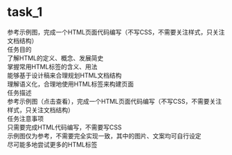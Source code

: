 # task_1
参考示例图，完成一个HTML页面代码编写（不写CSS，不需要关注样式，只关注文档结构）<br>
任务目的<br>
了解HTML的定义、概念、发展简史<br>
掌握常用HTML标签的含义、用法<br>
能够基于设计稿来合理规划HTML文档结构<br>
理解语义化，合理地使用HTML标签来构建页面<br>
任务描述<br>
参考示例图（点击查看），完成一个HTML页面代码编写（不写CSS，不需要关注样式，只关注文档结构）<br>
任务注意事项<br>
只需要完成HTML代码编写，不需要写CSS<br>
示例图仅为参考，不需要完全实现一致，其中的图片、文案均可自行设定<br>
尽可能多地尝试更多的HTML标签<br>
